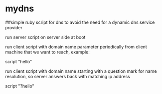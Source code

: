 # mydns

##simple ruby script for dns to avoid the need for a dynamic dns service provider

run server script on server side at boot

run client script with domain name parameter periodically from client machine that we want to reach, example:

script "hello"

run client script with domain name starting with a question mark for name resolution, so server answers back with matching ip address

script "?hello"
